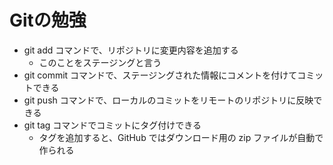# Gitの勉強

- git add コマンドで、リポジトリに変更内容を追加する
	- このことをステージングと言う
- git commit コマンドで、ステージングされた情報にコメントを付けてコミットできる
- git push コマンドで、ローカルのコミットをリモートのリポジトリに反映できる
- git tag コマンドでコミットにタグ付けできる
	- タグを追加すると、GitHub ではダウンロード用の zip ファイルが自動で作られる
